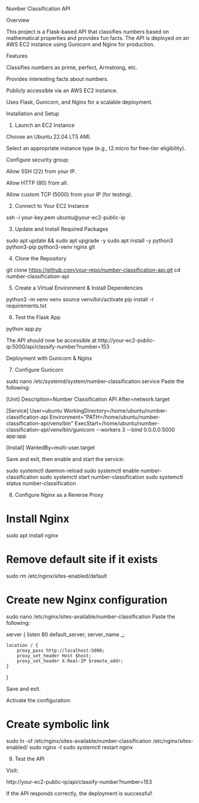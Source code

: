 Number Classification API

Overview

This project is a Flask-based API that classifies numbers based on mathematical properties and provides fun facts. The API is deployed on an AWS EC2 instance using Gunicorn and Nginx for production.

Features

Classifies numbers as prime, perfect, Armstrong, etc.

Provides interesting facts about numbers.

Publicly accessible via an AWS EC2 instance.

Uses Flask, Gunicorn, and Nginx for a scalable deployment.

Installation and Setup

1. Launch an EC2 Instance

Choose an Ubuntu 22.04 LTS AMI.

Select an appropriate instance type (e.g., t2.micro for free-tier eligibility).

Configure security group:

Allow SSH (22) from your IP.

Allow HTTP (80) from all.

Allow custom TCP (5000) from your IP (for testing).

2. Connect to Your EC2 Instance

ssh -i your-key.pem ubuntu@your-ec2-public-ip

3. Update and Install Required Packages

sudo apt update && sudo apt upgrade -y
sudo apt install -y python3 python3-pip python3-venv nginx git

4. Clone the Repository

git clone https://github.com/your-repo/number-classification-api.git
cd number-classification-api

5. Create a Virtual Environment & Install Dependencies

python3 -m venv venv
source venv/bin/activate
pip install -r requirements.txt

6. Test the Flask App

python app.py

The API should now be accessible at http://your-ec2-public-ip:5000/api/classify-number?number=153

Deployment with Gunicorn & Nginx

7. Configure Gunicorn

sudo nano /etc/systemd/system/number-classification.service
Paste the following:

[Unit]
Description=Number Classification API
After=network.target

[Service]
User=ubuntu
WorkingDirectory=/home/ubuntu/number-classification-api
Environment="PATH=/home/ubuntu/number-classification-api/venv/bin"
ExecStart=/home/ubuntu/number-classification-api/venv/bin/gunicorn --workers 3 --bind 0.0.0.0:5000 app:app

[Install]
WantedBy=multi-user.target

Save and exit, then enable and start the service:

sudo systemctl daemon-reload
sudo systemctl enable number-classification
sudo systemctl start number-classification
sudo systemctl status number-classification

8. Configure Nginx as a Reverse Proxy

# Install Nginx
sudo apt install nginx

# Remove default site if it exists
sudo rm /etc/nginx/sites-enabled/default

# Create new Nginx configuration
sudo nano /etc/nginx/sites-available/number-classification
Paste the following:

server {
    listen 80 default_server;
    server_name _;

    location / {
        proxy_pass http://localhost:5000;
        proxy_set_header Host $host;
        proxy_set_header X-Real-IP $remote_addr;
    }
}

Save and exit.

Activate the configuration:

# Create symbolic link
sudo ln -sf /etc/nginx/sites-available/number-classification /etc/nginx/sites-enabled/
sudo nginx -t
sudo systemctl restart nginx

9. Test the API

Visit:

http://your-ec2-public-ip/api/classify-number?number=153

If the API responds correctly, the deployment is successful!


